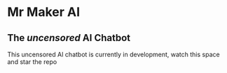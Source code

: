 # Mr Maker AI
## The *uncensored* AI Chatbot
This uncensored AI chatbot is currently in development, watch this space and star the repo
